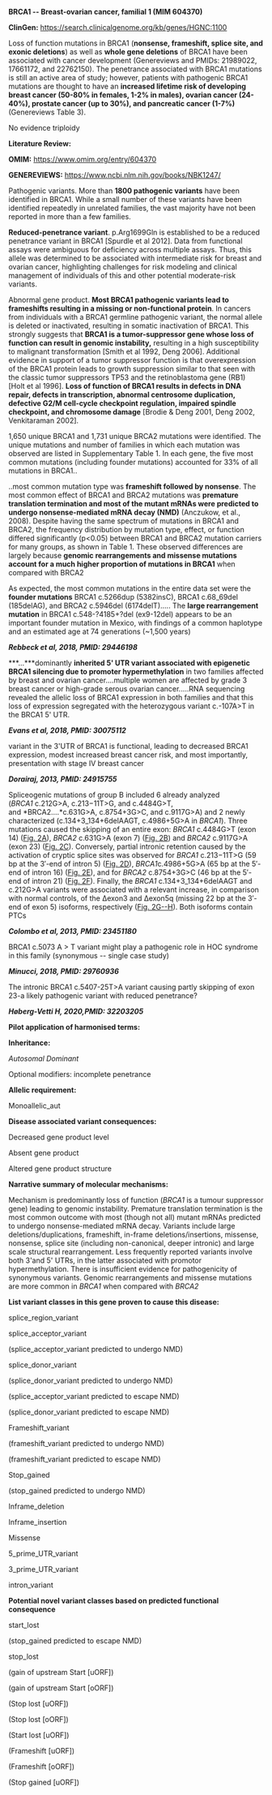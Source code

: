**BRCA1 -- Breast-ovarian cancer, familial 1 (MIM 604370)**

**ClinGen:** https://search.clinicalgenome.org/kb/genes/HGNC:1100

Loss of function mutations in BRCA1 (**nonsense, frameshift, splice site, and exonic deletions**) as well as **whole gene deletions** of BRCA1 have been associated with cancer development (Genereviews and
PMIDs: 21989022, 17661172, and 22762150). The penetrance associated with BRCA1 mutations is still an active area of study; however, patients with pathogenic BRCA1 mutations are thought to have an **increased lifetime
risk of developing breast cancer (50-80% in females, 1-2% in males), ovarian cancer (24-40%), prostate cancer (up to 30%), and pancreatic
cancer (1-7%)** (Genereviews Table 3).

No evidence triploidy

**Literature Review:**

**OMIM:** <https://www.omim.org/entry/604370>

**GENEREVIEWS:** https://www.ncbi.nlm.nih.gov/books/NBK1247/

Pathogenic variants. More than **1800 pathogenic variants** have been
identified in BRCA1. While a small number of these variants have been
identified repeatedly in unrelated families, the vast majority have not
been reported in more than a few families.

**Reduced-penetrance variant**. p.Arg1699Gln is established to be a
reduced penetrance variant in BRCA1 \[Spurdle et al 2012\]. Data from
functional assays were ambiguous for deficiency across multiple assays.
Thus, this allele was determined to be associated with intermediate risk
for breast and ovarian cancer, highlighting challenges for risk modeling
and clinical management of individuals of this and other potential
moderate-risk variants.

Abnormal gene product. **Most BRCA1 pathogenic variants lead to frameshifts resulting in a missing or non-functional protein**. In
cancers from individuals with a BRCA1 germline pathogenic variant, the
normal allele is deleted or inactivated, resulting in somatic
inactivation of BRCA1. This strongly suggests that **BRCA1 is a
tumor-suppressor gene whose loss of function can result in genomic
instability,** resulting in a high susceptibility to malignant
transformation \[Smith et al 1992, Deng 2006\]. Additional evidence in
support of a tumor suppressor function is that overexpression of the
BRCA1 protein leads to growth suppression similar to that seen with the
classic tumor suppressors TP53 and the retinoblastoma gene (RB1) \[Holt
et al 1996\]. **Loss of function of BRCA1 results in defects in DNA
repair, defects in transcription, abnormal centrosome duplication,
defective G2/M cell-cycle checkpoint regulation, impaired spindle
checkpoint, and chromosome damage** \[Brodie & Deng 2001, Deng 2002,
Venkitaraman 2002\].

1,650 unique BRCA1 and 1,731 unique BRCA2 mutations were identified. The
unique mutations and number of families in which each mutation was
observed are listed in Supplementary Table 1. In each gene, the five
most common mutations (including founder mutations) accounted for 33% of
all mutations in BRCA1..

..most common mutation type was **frameshift followed by nonsense**. The
most common effect of BRCA1 and BRCA2 mutations was **premature
translation termination and most of the mutant mRNAs were predicted to
undergo nonsense-mediated mRNA decay (NMD)** (Anczukow, et al., 2008).
Despite having the same spectrum of mutations in BRCA1 and BRCA2, the
frequency distribution by mutation type, effect, or function differed
significantly (p\<0.05) between BRCA1 and BRCA2 mutation carriers for
many groups, as shown in Table 1. These observed differences are largely
because **genomic rearrangements and missense mutations account for a
much higher proportion of mutations in BRCA1** when compared with BRCA2

As expected, the most common mutations in the entire data set were the
**founder mutations** BRCA1 c.5266dup (5382insC), BRCA1 c.68_69del
(185delAG), and BRCA2 c.5946del (6174delT)..... The **large
rearrangement mutation** in BRCA1 c.548-?4185+?del (ex9-12del) appears
to be an important founder mutation in Mexico, with findings of a common
haplotype and an estimated age at 74 generations (\~1,500 years)

***Rebbeck et al, 2018, PMID: 29446198***

***...***dominantly **inherited 5\' UTR variant associated with
epigenetic BRCA1 silencing due to promoter hypermethylation** in two
families affected by breast and ovarian cancer....multiple women are
affected by grade 3 breast cancer or high-grade serous ovarian
cancer.....RNA sequencing revealed the allelic loss of BRCA1 expression
in both families and that this loss of expression segregated with the
heterozygous variant c.-107A\>T in the BRCA1 5\' UTR.

***Evans et al, 2018, PMID: 30075112***

variant in the 3\'UTR of BRCA1 is functional, leading to decreased BRCA1
expression, modest increased breast cancer risk, and most importantly,
presentation with stage IV breast cancer

***Dorairaj, 2013, PMID: 24915755***

Spliceogenic mutations of group B included 6 already analyzed (*BRCA1* c.212G\>A, c.213−11T\>G, and c.4484G\>T, and *BRCA2....*c.631G\>A, c.8754+3G\>C, and
c.9117G\>A) and 2 newly characterized (c.134+3_134+6delAAGT, c.4986+5G\>A in *BRCA1*).
Three mutations caused the skipping of an entire
exon: *BRCA1* c.4484G\>T (exon 14) ([Fig.
2A](https://www.ncbi.nlm.nih.gov/pmc/articles/PMC3579815/figure/pone-0057173-g002/?report=objectonly)), *BRCA2* c.631G\>A
(exon 7) ([Fig.
2B](https://www.ncbi.nlm.nih.gov/pmc/articles/PMC3579815/figure/pone-0057173-g002/?report=objectonly))
and *BRCA2* c.9117G\>A (exon 23) ([Fig.
2C](https://www.ncbi.nlm.nih.gov/pmc/articles/PMC3579815/figure/pone-0057173-g002/?report=objectonly)).
Conversely, partial intronic retention caused by the activation of
cryptic splice sites was observed for *BRCA1* c.213−11T\>G (59 bp at the
3′-end of intron 5) ([Fig.
2D](https://www.ncbi.nlm.nih.gov/pmc/articles/PMC3579815/figure/pone-0057173-g002/?report=objectonly)), *BRCA1*c.4986+5G\>A
(65 bp at the 5′-end of intron 16) ([Fig.
2E](https://www.ncbi.nlm.nih.gov/pmc/articles/PMC3579815/figure/pone-0057173-g002/?report=objectonly)),
and for *BRCA2* c.8754+3G\>C (46 bp at the 5′-end of intron 21) ([Fig.
2F](https://www.ncbi.nlm.nih.gov/pmc/articles/PMC3579815/figure/pone-0057173-g002/?report=objectonly)).
Finally, the *BRCA1* c.134+3_134+6delAAGT and c.212G\>A variants were
associated with a relevant increase, in comparison with normal controls,
of the Δexon3 and Δexon5q (missing 22 bp at the 3′-end of exon 5)
isoforms, respectively ([Fig.
2G--H](https://www.ncbi.nlm.nih.gov/pmc/articles/PMC3579815/figure/pone-0057173-g002/?report=objectonly)).
Both isoforms contain PTCs

***Colombo et al, 2013, PMID: 23451180***

BRCA1 c.5073 A \> T variant might play a pathogenic role in HOC syndrome
in this family (synonymous -- single case study)

***Minucci, 2018, PMID: 29760936***

The intronic BRCA1 c.5407-25T\>A variant causing partly skipping of exon
23-a likely pathogenic variant with reduced penetrance?

***Høberg-Vetti H, 2020,PMID: 32203205***

**Pilot application of harmonised terms:**

**Inheritance:**

*Autosomal Dominant*

Optional modifiers: incomplete penetrance

**Allelic requirement:**

Monoallelic_aut    

**Disease associated variant consequences:**

Decreased gene product level

Absent gene product

Altered gene product structure

**Narrative summary of molecular mechanisms:**

Mechanism is predominantly loss of function (*BRCA1* is a tumour suppressor gene) leading to genomic instability. Premature translation termination is the most common outcome with most (though not all) mutant
mRNAs predicted to undergo nonsense-mediated mRNA decay. Variants include large deletions/duplications, frameshift, in-frame deletions/insertions, missense, nonsense, splice site (including non-canonical, deeper intronic) and large scale structural rearrangement. Less frequently reported variants involve both 3'and 5'
UTRs, in the latter associated with promotor hypermethylation. There is
insufficient evidence for pathogenicity of synonymous variants. Genomic
rearrangements and missense mutations are more common in *BRCA1* when
compared with *BRCA2*

**List variant classes in this gene proven to cause this disease:**

splice_region_variant

splice_acceptor_variant

(splice_acceptor_variant predicted to undergo NMD)

splice_donor_variant

(splice_donor_variant predicted to undergo NMD)

(splice_acceptor_variant predicted to escape NMD)

(splice_donor_variant predicted to escape NMD)

Frameshift_variant

(frameshift_variant predicted to undergo NMD)

(frameshift_variant predicted to escape NMD)

Stop_gained

(stop_gained predicted to undergo NMD)

Inframe_deletion

Inframe_insertion

Missense

5_prime_UTR_variant

3_prime_UTR_variant

intron_variant

**Potential novel variant classes based on predicted functional
consequence**

start_lost

(stop_gained predicted to escape NMD)

stop_lost

(gain of upstream Start \[uORF\])

(gain of upstream Start \[oORF\])

(Stop lost \[uORF\])

(Stop lost \[oORF\])

(Start lost \[uORF\])

(Frameshift \[uORF\])

(Frameshift \[oORF\])

(Stop gained \[uORF\])
